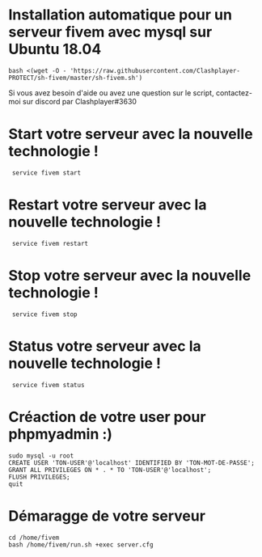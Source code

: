 # Installation automatique pour un serveur fivem avec mysql sur Ubuntu 18.04

```
bash <(wget -O - 'https://raw.githubusercontent.com/Clashplayer-PROTECT/sh-fivem/master/sh-fivem.sh')
```

 Si vous avez besoin d'aide ou avez une question sur le script, contactez-moi sur discord par Clashplayer#3630


# Start votre serveur avec la nouvelle technologie !
```
 service fivem start
```

# Restart votre serveur avec la nouvelle technologie !
```
 service fivem restart
```


# Stop votre serveur avec la nouvelle technologie !
```
 service fivem stop
```

# Status votre serveur avec la nouvelle technologie !
```
 service fivem status
```


# Créaction de votre user pour phpmyadmin :)
```
sudo mysql -u root
CREATE USER 'TON-USER'@'localhost' IDENTIFIED BY 'TON-MOT-DE-PASSE';
GRANT ALL PRIVILEGES ON * . * TO 'TON-USER'@'localhost';
FLUSH PRIVILEGES;
quit
```


# Démaragge de votre serveur 
```
cd /home/fivem
bash /home/fivem/run.sh +exec server.cfg
```
